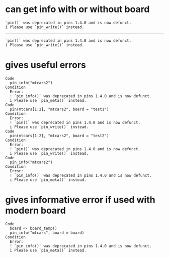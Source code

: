 # can get info with or without board

    `pin()` was deprecated in pins 1.4.0 and is now defunct.
    i Please use `pin_write()` instead.

---

    `pin()` was deprecated in pins 1.4.0 and is now defunct.
    i Please use `pin_write()` instead.

# gives useful errors

    Code
      pin_info("mtcars2")
    Condition
      Error:
      ! `pin_info()` was deprecated in pins 1.4.0 and is now defunct.
      i Please use `pin_meta()` instead.
    Code
      pin(mtcars[1:2], "mtcars2", board = "test1")
    Condition
      Error:
      ! `pin()` was deprecated in pins 1.4.0 and is now defunct.
      i Please use `pin_write()` instead.
    Code
      pin(mtcars[1:2], "mtcars2", board = "test2")
    Condition
      Error:
      ! `pin()` was deprecated in pins 1.4.0 and is now defunct.
      i Please use `pin_write()` instead.
    Code
      pin_info("mtcars2")
    Condition
      Error:
      ! `pin_info()` was deprecated in pins 1.4.0 and is now defunct.
      i Please use `pin_meta()` instead.

# gives informative error if used with modern board

    Code
      board <- board_temp()
      pin_info("mtcars", board = board)
    Condition
      Error:
      ! `pin_info()` was deprecated in pins 1.4.0 and is now defunct.
      i Please use `pin_meta()` instead.


